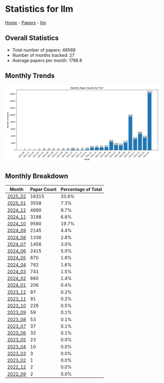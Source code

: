 # Statistics for llm

[Home](https://arxcompass.github.io) - [Papers](https://arxcompass.github.io/papers) - [llm](https://arxcompass.github.io/papers/llm)

## Overall Statistics

- Total number of papers: 48568
- Number of months tracked: 27
- Average papers per month: 1798.8

## Monthly Trends

![Monthly Paper Counts](monthly_stats.png)

## Monthly Breakdown

| Month | Paper Count | Percentage of Total |
| --- | --- | --- |
| [2025_02](./2025_02/papers_1.md) | 16315 | 33.6% |
| [2025_01](./2025_01/papers_1.md) | 3558 | 7.3% |
| [2024_12](./2024_12/papers_1.md) | 4690 | 9.7% |
| [2024_11](./2024_11/papers_1.md) | 3198 | 6.6% |
| [2024_10](./2024_10/papers_1.md) | 9580 | 19.7% |
| [2024_09](./2024_09/papers_1.md) | 2145 | 4.4% |
| [2024_08](./2024_08/papers_1.md) | 1336 | 2.8% |
| [2024_07](./2024_07/papers_1.md) | 1456 | 3.0% |
| [2024_06](./2024_06/papers_1.md) | 2415 | 5.0% |
| [2024_05](./2024_05/papers_1.md) | 870 | 1.8% |
| [2024_04](./2024_04/papers_1.md) | 762 | 1.6% |
| [2024_03](./2024_03/papers_1.md) | 741 | 1.5% |
| [2024_02](./2024_02/papers_1.md) | 660 | 1.4% |
| [2024_01](./2024_01/papers_1.md) | 206 | 0.4% |
| [2023_12](./2023_12/papers_1.md) | 97 | 0.2% |
| [2023_11](./2023_11/papers_1.md) | 91 | 0.2% |
| [2023_10](./2023_10/papers_1.md) | 226 | 0.5% |
| [2023_09](./2023_09/papers_1.md) | 59 | 0.1% |
| [2023_08](./2023_08/papers_1.md) | 53 | 0.1% |
| [2023_07](./2023_07/papers_1.md) | 37 | 0.1% |
| [2023_06](./2023_06/papers_1.md) | 32 | 0.1% |
| [2023_05](./2023_05/papers_1.md) | 23 | 0.0% |
| [2023_04](./2023_04/papers_1.md) | 10 | 0.0% |
| [2023_03](./2023_03/papers_1.md) | 3 | 0.0% |
| [2023_02](./2023_02/papers_1.md) | 1 | 0.0% |
| [2022_12](./2022_12/papers_1.md) | 2 | 0.0% |
| [2022_09](./2022_09/papers_1.md) | 2 | 0.0% |
